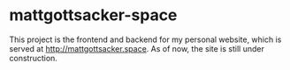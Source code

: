# mattgottsacker-space

This project is the frontend and backend for my personal website, which is served at http://mattgottsacker.space. As of now, the site is still under construction.
